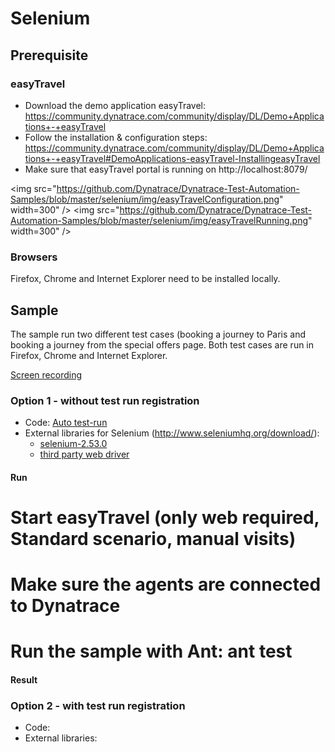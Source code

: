 # Selenium

## Prerequisite

### easyTravel

* Download the demo application easyTravel: https://community.dynatrace.com/community/display/DL/Demo+Applications+-+easyTravel
* Follow the installation & configuration steps: https://community.dynatrace.com/community/display/DL/Demo+Applications+-+easyTravel#DemoApplications-easyTravel-InstallingeasyTravel
* Make sure that easyTravel portal is running on http://localhost:8079/ 

<img src="https://github.com/Dynatrace/Dynatrace-Test-Automation-Samples/blob/master/selenium/img/easyTravelConfiguration.png" width=300" /> <img src="https://github.com/Dynatrace/Dynatrace-Test-Automation-Samples/blob/master/selenium/img/easyTravelRunning.png" width=300" />

### Browsers

Firefox, Chrome and Internet Explorer need to be installed locally.

## Sample

The sample run two different test cases (booking a journey to Paris and booking a journey from the special offers page. Both test cases are run in Firefox, Chrome and Internet Explorer.

[Screen recording](./video/easyTravel_Selenium.avi)

### Option 1 - without test run registration

* Code: [Auto test-run](./code/auto-test-run/)
* External libraries for Selenium (http://www.seleniumhq.org/download/):
  * [selenium-2.53.0](./code/auto-test-run/lib/selenium-2.53.0) 
  * [third party web driver](./code/auto-test-run/lib/driver)
 
#### Run

# Start easyTravel (only web required, Standard scenario, manual visits)
# Make sure the agents are connected to Dynatrace
# Run the sample with Ant: ant test

#### Result



### Option 2 - with test run registration

* Code: 
* External libraries: 
